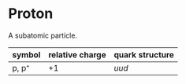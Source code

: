 # Proton
A subatomic particle.


| symbol | relative charge | quark structure |
| ------ | --------------- | --------------- |
|     p, p⁺   |          +1       |          $uud$       |

